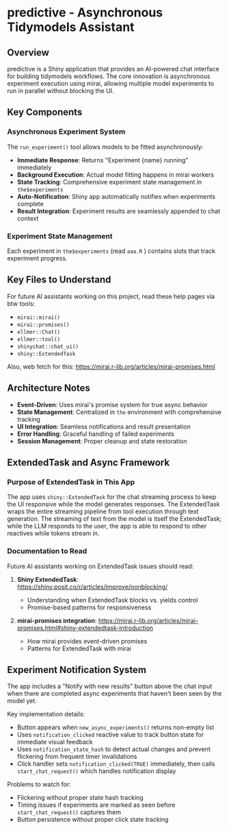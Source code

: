 # predictive - Asynchronous Tidymodels Assistant

## Overview

predictive is a Shiny application that provides an AI-powered chat interface for building tidymodels workflows. The core innovation is asynchronous experiment execution using mirai, allowing multiple model experiments to run in parallel without blocking the UI.

## Key Components

### Asynchronous Experiment System

The `run_experiment()` tool allows models to be fitted asynchronously:

- **Immediate Response**: Returns "Experiment {name} running" immediately
- **Background Execution**: Actual model fitting happens in mirai workers  
- **State Tracking**: Comprehensive experiment state management in `the$experiments`
- **Auto-Notification**: Shiny app automatically notifies when experiments complete
- **Result Integration**: Experiment results are seamlessly appended to chat context

### Experiment State Management

Each experiment in `the$experiments` (read `aaa.R` ) contains slots that track experiment progress.

## Key Files to Understand

For future AI assistants working on this project, read these help pages via btw tools:

* `mirai::mirai()`
* `mirai::promises()`
* `ellmer::Chat()`
* `ellmer::tool()`
* `shinychat::chat_ui()`
* `shiny::ExtendedTask`

Also, web fetch for this: https://mirai.r-lib.org/articles/mirai-promises.html

## Architecture Notes

- **Event-Driven**: Uses mirai's promise system for true async behavior
- **State Management**: Centralized in `the` environment with comprehensive tracking
- **UI Integration**: Seamless notifications and result presentation
- **Error Handling**: Graceful handling of failed experiments
- **Session Management**: Proper cleanup and state restoration

## ExtendedTask and Async Framework

### Purpose of ExtendedTask in This App

The app uses `shiny::ExtendedTask` for the chat streaming process to keep the UI responsive while the model generates responses. The ExtendedTask wraps the entire streaming pipeline from tool execution through text generation. The streaming of text from the model is itself the ExtendedTask; while the LLM responds to the user, the app is able to respond to other reactives while tokens stream in.

### Documentation to Read

Future AI assistants working on ExtendedTask issues should read:

1. **Shiny ExtendedTask**: https://shiny.posit.co/r/articles/improve/nonblocking/
   - Understanding when ExtendedTask blocks vs. yields control
   - Promise-based patterns for responsiveness

2. **mirai-promises integration**: https://mirai.r-lib.org/articles/mirai-promises.html#shiny-extendedtask-introduction
   - How mirai provides event-driven promises
   - Patterns for ExtendedTask with mirai

## Experiment Notification System

The app includes a "Notify with new results" button above the chat input when there are completed async experiments that haven't been seen by the model yet.

Key implementation details:
- Button appears when `new_async_experiments()` returns non-empty list
- Uses `notification_clicked` reactive value to track button state for immediate visual feedback
- Uses `notification_state_hash` to detect actual changes and prevent flickering from frequent timer invalidations
- Click handler sets `notification_clicked(TRUE)` immediately, then calls `start_chat_request()` which handles notification display

Problems to watch for:
- Flickering without proper state hash tracking
- Timing issues if experiments are marked as seen before `start_chat_request()` captures them
- Button persistence without proper click state tracking
